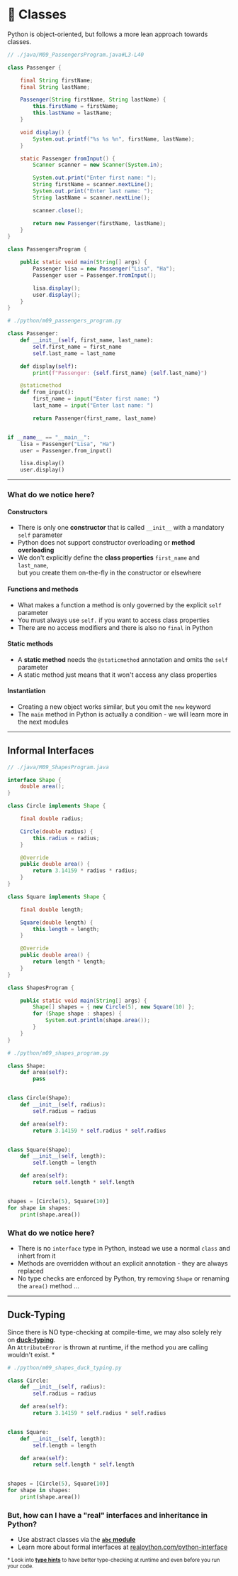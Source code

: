 <!-- .slide: id="classes" -->

# 🐍 Classes
<!-- .element: class="headline" -->

Python is object-oriented, but follows a more lean approach towards classes.

<div class="sidebyside">

```java
// ./java/M09_PassengersProgram.java#L3-L40

class Passenger {

    final String firstName;
    final String lastName;

    Passenger(String firstName, String lastName) {
        this.firstName = firstName;
        this.lastName = lastName;
    }

    void display() {
        System.out.printf("%s %s %n", firstName, lastName);
    }

    static Passenger fromInput() {
        Scanner scanner = new Scanner(System.in);

        System.out.print("Enter first name: ");
        String firstName = scanner.nextLine();
        System.out.print("Enter last name: ");
        String lastName = scanner.nextLine();

        scanner.close();

        return new Passenger(firstName, lastName);
    }
}

class PassengersProgram {

    public static void main(String[] args) {
        Passenger lisa = new Passenger("Lisa", "Ha");
        Passenger user = Passenger.fromInput();

        lisa.display();
        user.display();
    }
}
```

```py [|4-6|8-9|11-16|20-24|19|]
# ./python/m09_passengers_program.py

class Passenger:
    def __init__(self, first_name, last_name):
        self.first_name = first_name
        self.last_name = last_name

    def display(self):
        print(f"Passenger: {self.first_name} {self.last_name}")

    @staticmethod
    def from_input():
        first_name = input("Enter first name: ")
        last_name = input("Enter last name: ")

        return Passenger(first_name, last_name)


if __name__ == "__main__":
    lisa = Passenger("Lisa", "Ha")
    user = Passenger.from_input()

    lisa.display()
    user.display()

```

</div>

---

### What do we notice here?

#### Constructors

- There is only one **constructor** that is called `__init__` with a mandatory `self` parameter
- Python does not support constructor overloading or **method overloading**
- We don't explicitly define the **class properties** `first_name` and `last_name`,  
  but you create them on-the-fly in the constructor or elsewhere

#### Functions and methods

- What makes a function a method is only governed by the explicit `self` parameter
- You must always use `self.` if you want to access class properties
- There are no access modifiers and there is also no `final` in Python

#### Static methods

- A **static method** needs the `@staticmethod` annotation and omits the `self` parameter
- A static method just means that it won't access any class properties

#### Instantiation

- Creating a new object works similar, but you omit the `new` keyword
- The `main` method in Python is actually a condition - we will learn more in the next modules

---

## Informal Interfaces

<div class="sidebyside">

```java
// ./java/M09_ShapesProgram.java

interface Shape {
    double area();
}

class Circle implements Shape {

    final double radius;

    Circle(double radius) {
        this.radius = radius;
    }

    @Override
    public double area() {
        return 3.14159 * radius * radius;
    }
}

class Square implements Shape {

    final double length;

    Square(double length) {
        this.length = length;
    }

    @Override
    public double area() {
        return length * length;
    }
}

class ShapesProgram {

    public static void main(String[] args) {
        Shape[] shapes = { new Circle(5), new Square(10) };
        for (Shape shape : shapes) {
            System.out.println(shape.area());
        }
    }
}

```

```py [|3-5|8-13|16-21|24-26|]
# ./python/m09_shapes_program.py

class Shape:
    def area(self):
        pass


class Circle(Shape):
    def __init__(self, radius):
        self.radius = radius

    def area(self):
        return 3.14159 * self.radius * self.radius


class Square(Shape):
    def __init__(self, length):
        self.length = length

    def area(self):
        return self.length * self.length


shapes = [Circle(5), Square(10)]
for shape in shapes:
    print(shape.area())

```

</div>

### What do we notice here?

- There is no `interface` type in Python, instead we use a normal `class` and inhert from it
- Methods are overridden without an explicit annotation - they are always replaced
- No type checks are enforced by Python, try removing `Shape` or renaming the `area()` method ...

---

## Duck-Typing

Since there is NO type-checking at compile-time, we may also solely rely on [**duck-typing**](https://docs.python.org/3/glossary.html#term-duck-typing).  
An `AttributeError` is thrown at runtime, if the method you are calling wouldn't exist. *

```py [|3-16|19-21|21|]
# ./python/m09_shapes_duck_typing.py

class Circle:
    def __init__(self, radius):
        self.radius = radius

    def area(self):
        return 3.14159 * self.radius * self.radius


class Square:
    def __init__(self, length):
        self.length = length

    def area(self):
        return self.length * self.length


shapes = [Circle(5), Square(10)]
for shape in shapes:
    print(shape.area())

```

### But, how can I have a "real" interfaces and inheritance in Python?

- Use abstract classes via the [**`abc` module**](https://docs.python.org/3/library/abc.html)
- Learn more about formal interfaces at [realpython.com/python-interface](https://realpython.com/python-interface/)

<small>* Look into [**type hints**](https://docs.python.org/3/library/typing.html) to have better type-checking at runtime and even before you run your code.</small>
